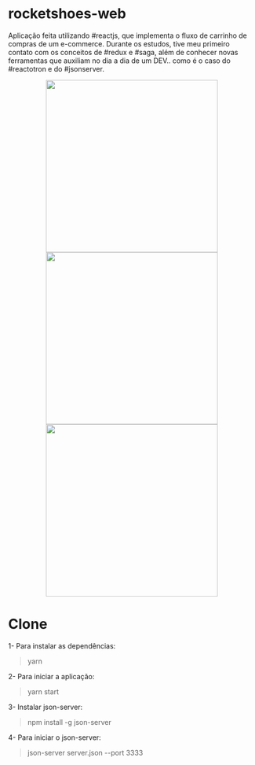 # rocketshoes-web
Aplicação feita utilizando #reactjs, que implementa o fluxo de carrinho de compras de um e-commerce. 
Durante os estudos, tive meu primeiro contato com os conceitos de #redux e #saga, além de conhecer novas
ferramentas que auxiliam no dia a dia de um DEV.. como é o caso do #reactotron e do #jsonserver.

<p align="center">
  <img src="https://user-images.githubusercontent.com/22889383/64163683-9df44580-ce39-11e9-8962-f728ddd9e074.PNG" width="350">
  <img src="https://user-images.githubusercontent.com/22889383/64163685-9e8cdc00-ce39-11e9-8d7e-ced62e8c0b18.PNG" width="350">
   <img src="https://user-images.githubusercontent.com/22889383/64163686-9e8cdc00-ce39-11e9-8350-c0a59d7d6300.PNG" width="350">
</p>

# Clone

1- Para instalar as dependências:
> yarn

2- Para iniciar a aplicação:
> yarn start

3- Instalar json-server:
> npm install -g json-server

4- Para iniciar o json-server:
> json-server server.json --port 3333

